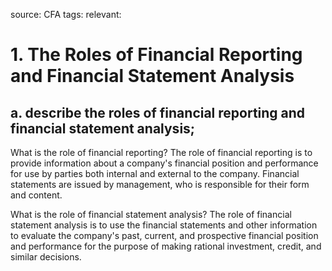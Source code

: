 source: CFA
tags: 
relevant: 

# 1. The Roles of Financial Reporting and Financial Statement Analysis

## a. describe the roles of financial reporting and financial statement analysis;

What is the role of financial reporting?
The role of financial reporting is to provide information about a company's financial position and performance for use by parties both internal and external to the company. Financial statements are issued by management, who is responsible for their form and content.

What is the role of financial statement analysis?
The role of financial statement analysis is to use the financial statements and other information to evaluate the company's past, current, and prospective financial position and performance for the purpose of making rational investment, credit, and similar decisions.

